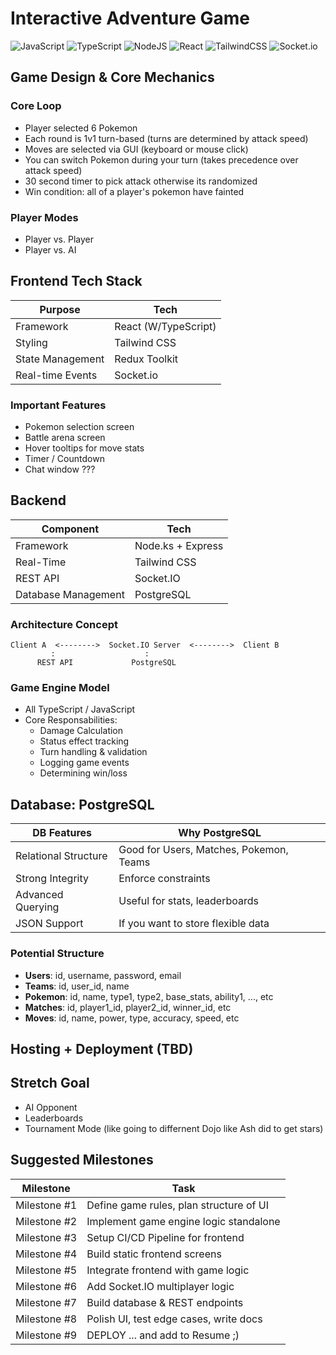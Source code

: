 # Interactive Adventure Game

![JavaScript](https://img.shields.io/badge/javascript-%23323330.svg?style=for-the-badge&logo=javascript&logoColor=%23F7DF1E)
![TypeScript](https://img.shields.io/badge/typescript-%23007ACC.svg?style=for-the-badge&logo=typescript&logoColor=white)
![NodeJS](https://img.shields.io/badge/node.js-6DA55F?style=for-the-badge&logo=node.js&logoColor=white)
![React](https://img.shields.io/badge/react-%2320232a.svg?style=for-the-badge&logo=react&logoColor=%2361DAFB)
![TailwindCSS](https://img.shields.io/badge/tailwindcss-%2338B2AC.svg?style=for-the-badge&logo=tailwind-css&logoColor=white)
![Socket.io](https://img.shields.io/badge/Socket.io-black?style=for-the-badge&logo=socket.io&badgeColor=010101)


## Game Design & Core Mechanics

### Core Loop
- Player selected 6 Pokemon
- Each round is 1v1 turn-based (turns are determined by attack speed)
- Moves are selected via GUI (keyboard or mouse click)
- You can switch Pokemon during your turn (takes precedence over attack speed)
- 30 second timer to pick attack otherwise its randomized
- Win condition: all of a player's pokemon have fainted
  
### Player Modes
- Player vs. Player
- Player vs. AI
  
## Frontend Tech Stack
| Purpose          | Tech                 |
|------------------|----------------------|
| Framework        | React (W/TypeScript) |
| Styling          | Tailwind CSS         |
| State Management | Redux Toolkit        |
| Real-time Events | Socket.io            |

### Important Features
- Pokemon selection screen
- Battle arena screen
- Hover tooltips for move stats
- Timer / Countdown
- Chat window ???

## Backend
| Component           | Tech               |
|---------------------|--------------------|
| Framework           | Node.ks + Express  |
| Real-Time           | Tailwind CSS       |
| REST API            | Socket.IO          |
| Database Management | PostgreSQL         |

### Architecture Concept
```
Client A  <-------->  Socket.IO Server  <-------->  Client B
         :                    :
      REST API             PostgreSQL
```
### Game Engine Model
- All TypeScript / JavaScript
- Core Responsabilities:
   - Damage Calculation
   - Status effect tracking
   - Turn handling & validation
   - Logging game events
   - Determining win/loss
 
## Database: PostgreSQL
| DB Features           | Why PostgreSQL                           |
|-----------------------|------------------------------------------|
| Relational Structure  | Good for Users, Matches, Pokemon, Teams  |
| Strong Integrity      | Enforce constraints                      |
| Advanced Querying     | Useful for stats, leaderboards           |
| JSON Support          | If you want to store flexible data       |

### Potential Structure
- **Users**: id, username, password, email
- **Teams**: id, user_id, name
- **Pokemon**: id, name, type1, type2, base_stats, ability1, ..., etc
- **Matches**: id, player1_id, player2_id, winner_id, etc
- **Moves**: id, name, power, type, accuracy, speed, etc

## Hosting + Deployment (TBD)

## Stretch Goal
- AI Opponent
- Leaderboards
- Tournament Mode (like going to differnent Dojo like Ash did to get stars)

## Suggested Milestones
| Milestone      | Task                                          |
|----------------|-----------------------------------------------|
| Milestone #1   | Define game rules, plan structure of UI       |
| Milestone #2   | Implement game engine logic standalone        |
| Milestone #3   | Setup CI/CD Pipeline for frontend             |
| Milestone #4   | Build static frontend screens                 |
| Milestone #5   | Integrate frontend with game logic            |
| Milestone #6   | Add Socket.IO multiplayer logic               |
| Milestone #7   | Build database & REST endpoints               |
| Milestone #8   | Polish UI, test edge cases, write docs        |
| Milestone #9   | DEPLOY ... and add to Resume ;)               |



